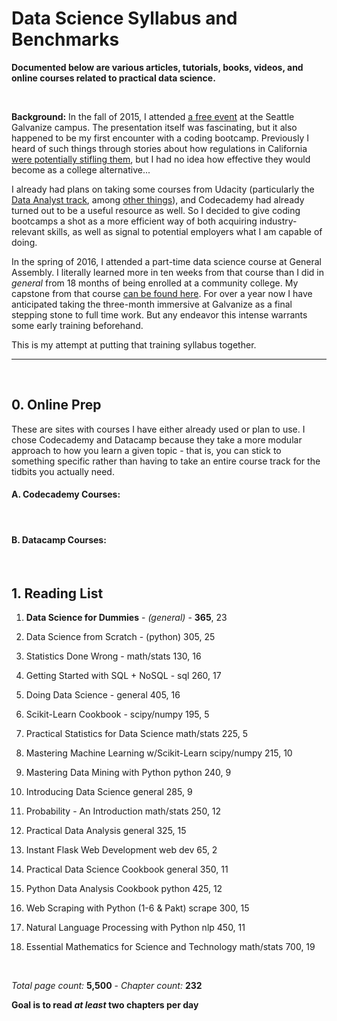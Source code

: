 # Data Science Syllabus and Benchmarks
**Documented below are various articles, tutorials, books, videos, and online courses related to practical data science.**

&nbsp;

**Background:** In the fall of 2015, I attended [a free event](https://www.eventbrite.com/e/crowdfunding-decoded-find-your-early-adopters-and-launch-products-tickets-18339325416?aff=ebapi) at the Seattle Galvanize campus. The presentation itself was fascinating, but it also happened to be my first encounter with a coding bootcamp. Previously I heard of such things through stories about how regulations in California [were potentially stifling them](https://www.techdirt.com/articles/20140130/11104326050/apparently-you-cant-teach-someone-to-code-california-without-license.shtml), but I had no idea how effective they would become as a college alternative...

I already had plans on taking some courses from Udacity (particularly the [Data Analyst track](https://www.udacity.com/course/data-analyst-nanodegree--nd002), among [other things](https://www.udacity.com/course/machine-learning--ud262)), and Codecademy had already turned out to be a useful resource as well. So I decided to give coding bootcamps a shot as a more efficient way of both acquiring industry-relevant skills, as well as signal to potential employers what I am capable of doing.

In the spring of 2016, I attended a part-time data science course at General Assembly. I literally learned more in ten weeks from that course than I did in *general* from 18 months of being enrolled at a community college. My capstone from that course [can be found here](https://github.com/analyticascent/stylext). For over a year now I have anticipated taking the three-month immersive at Galvanize as a final stepping stone to full time work. But any endeavor this intense warrants some early training beforehand.

This is my attempt at putting that training syllabus together.

---

&nbsp;

## 0. Online Prep

These are sites with courses I have either already used or plan to use. I chose Codecademy and Datacamp because they take a more modular approach to how you learn a given topic - that is, you can stick to something specific rather than having to take an entire course track for the tidbits you actually need.

#### A. Codecademy Courses:

&nbsp;

#### B. Datacamp Courses:

&nbsp;

## 1. Reading List

1. **Data Science for Dummies** -	*(general)* - **365**,	23

2. Data Science from Scratch - (python)	305,	25

3. Statistics Done Wrong - math/stats	130,	16

4. Getting Started with SQL + NoSQL -	sql	260,	17

5. Doing Data Science -	general	405,	16

6. Scikit-Learn Cookbook - scipy/numpy	195,	5

7. Practical Statistics for Data Science	math/stats	225,	5

8. Mastering Machine Learning w/Scikit-Learn	scipy/numpy	215,	10

9. Mastering Data Mining with Python	python	240,	9

10. Introducing Data Science	general	285,	9

11. Probability - An Introduction	math/stats	250,	12

12. Practical Data Analysis	general	325,	15

13. Instant Flask Web Development	web dev	65,	2

14. Practical Data Science Cookbook	general	350,	11

15. Python Data Analysis Cookbook	python	425,	12

16. Web Scraping with Python (1-6 & Pakt)	scrape	300,	15

17. Natural Language Processing with Python	nlp	450,	11

18. Essential Mathematics for Science and Technology	math/stats	700,	19

&nbsp;

*Total page count:* **5,500** - *Chapter count:* **232**

**Goal is to read *at least* two chapters per day**
